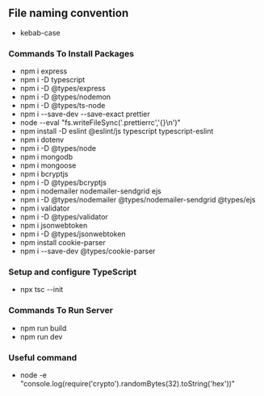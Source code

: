 ## File naming convention

-   kebab-case

### Commands To Install Packages

-   npm i express
-   npm i -D typescript
-   npm i -D @types/express
-   npm i -D @types/nodemon
-   npm i -D @types/ts-node
-   npm i --save-dev --save-exact prettier
-   node --eval "fs.writeFileSync('.prettierrc','{}\n')"
-   npm install -D eslint @eslint/js typescript typescript-eslint
-   npm i dotenv
-   npm i -D @types/node
-   npm i mongodb
-   npm i mongoose
-   npm i bcryptjs
-   npm i -D @types/bcryptjs
-   npm i nodemailer nodemailer-sendgrid ejs
-   npm i -D @types/nodemailer @types/nodemailer-sendgrid @types/ejs
-   npm i validator
-   npm i -D @types/validator
-   npm i jsonwebtoken
-   npm i -D @types/jsonwebtoken
-   npm install cookie-parser
-   npm i --save-dev @types/cookie-parser

### Setup and configure TypeScript

-   npx tsc --init

### Commands To Run Server

-   npm run build
-   npm run dev

### Useful command

-   node -e "console.log(require('crypto').randomBytes(32).toString('hex'))"
